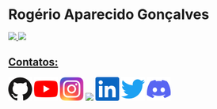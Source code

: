 # Rogério Aparecido Gonçalves



<div>
<a href="https://github.com/rogerioag">
<img height="180em" src="https://github-readme-stats.vercel.app/api/top-langs/?username=rogerioag&layout=compact&langs_count=7&theme=dracula"/>
<img height="180em" src="https://github-readme-stats.vercel.app/api?username=rogerioag&show_icons=true&theme=dracula&include_all_commits=true&count_private=true"/>
</div>
  
## Contatos:

<div>
<a href="https://github.com/rogerioag"><img alt="GitHub" title="GitHub" height="48" width="48" src="assets/github.svg"></a>
<a href="https://youtube.com/@rogeriorag"><img alt="YouTube" title="YouTube" height="48" width="48" src="assets/youtube.svg"></a></a>
<a href="https://instagram.com/rogeriorag" target="_blank"><img alt="Instagram" title="Instagram" height="48" width="48" src="assets/instagram.svg" target="_blank"></a>
<!--<a href="https://www.twitch.tv/seu-usuário-aqui" target="_blank"><img src="https://img.shields.io/badge/Twitch-9146FF?style=for-the-badge&logo=twitch&logoColor=white" target="_blank"></a>-->
<a href = "mailto:rogerio.rag@gmail.com"><img src="https://img.shields.io/badge/Gmail-D14836?style=for-the-badge&logo=gmail&logoColor=white" target="_blank"></a>
<a href="https://www.linkedin.com/in/rogerioag"><img alt="LinkedIn" title="LinkedIn" height="48" width="48" src="assets/linkedin.svg" target="_blank"></a>
<a href="https://twitter.com/rogeriorag"><img alt="Twitter" title="Twitter" height="48" width="48" src="assets/twitter.svg"></a>
<a href="https://discord.com/channels/@me/768481177936855040"><img alt="Discord" title="Discord" height="48" width="48" src="assets/discord.svg"></a>
</div>
